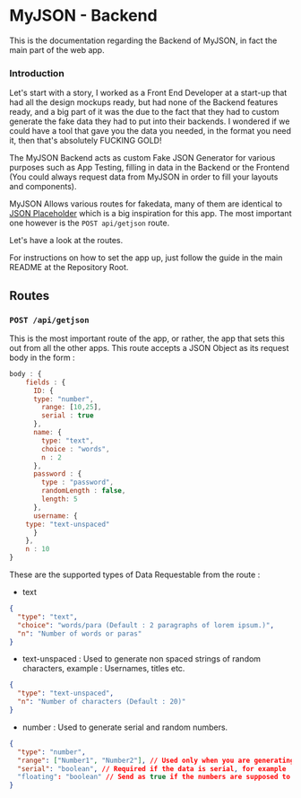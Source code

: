 # MyJSON - Backend

This is the documentation regarding the Backend of MyJSON, in fact the main part of the web app.

### Introduction

Let's start with a story, I worked as a Front End Developer at a start-up that had all the design mockups ready, but had none of the Backend features ready, and a big part of it was the due to the fact that they had to custom generate the fake data they had to put into their backends. I wondered if we could have a tool that gave you the data you needed, in the format you need it, then that's absolutely FUCKING GOLD!

The MyJSON Backend acts as custom Fake JSON Generator for various purposes such as App Testing, filling in data in the Backend or the Frontend (You could always request data from MyJSON in order to fill your layouts and components).

MyJSON Allows various routes for fakedata, many of them are identical to [JSON Placeholder](https://jsonplaceholder.typicode.com) which is a big inspiration for this app. The most important one however is the `POST api/getjson` route.

Let's have a look at the routes.

For instructions on how to set the app up, just follow the guide in the main README at the Repository Root.

## Routes

### `POST /api/getjson`

This is the most important route of the app, or rather, the app that sets this out from all the other apps. This route accepts a JSON Object as its request body in the form :

```js
body : {
    fields : {
      ID: {
      type: "number",
        range: [10,25],
        serial : true
      },
      name: {
        type: "text",
        choice : "words",
        n : 2
      },
      password : {
        type : "password",
        randomLength : false,
        length: 5
      },
      username: {
    type: "text-unspaced"
      }
    },
    n : 10
}
```

These are the supported types of Data Requestable from the route :

- text

```json
{
  "type": "text",
  "choice": "words/para (Default : 2 paragraphs of lorem ipsum.)",
  "n": "Number of words or paras"
}
```

- text-unspaced : Used to generate non spaced strings of random characters, example : Usernames, titles etc.

```json
{
  "type": "text-unspaced",
  "n": "Number of characters (Default : 20)"
}
```

- number : Used to generate serial and random numbers.

```json
{
  "type": "number",
  "range": ["Number1", "Number2"], // Used only when you are generating inside a range. Default is random numbers below 10.
  "serial": "boolean", // Required if the data is serial, for example : when generating userIDs. Default: false
  "floating": "boolean" // Send as true if the numbers are supposed to be floating point numbers or integers. Default: false
}
```
